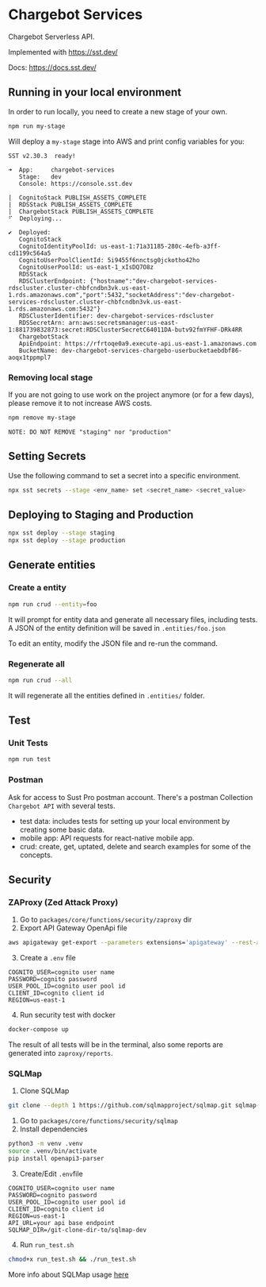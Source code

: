 # Chargebot Services
Chargebot Serverless API.

Implemented with https://sst.dev/

Docs: https://docs.sst.dev/

## Running in your local environment
In order to run locally, you need to create a new stage of your own.

```bash
npm run my-stage
```

Will deploy a `my-stage` stage into AWS and print config variables for you:
```
SST v2.30.3  ready!

➜  App:     chargebot-services
   Stage:   dev
   Console: https://console.sst.dev

|  CognitoStack PUBLISH_ASSETS_COMPLETE 
|  RDSStack PUBLISH_ASSETS_COMPLETE 
|  ChargebotStack PUBLISH_ASSETS_COMPLETE 
⠋  Deploying...

✔  Deployed:
   CognitoStack
   CognitoIdentityPoolId: us-east-1:71a31185-280c-4efb-a3ff-cd1199c564a5
   CognitoUserPoolClientId: 5i9455f6nnctsg0jckotho42ho
   CognitoUserPoolId: us-east-1_xIsDQ7O8z
   RDSStack
   RDSClusterEndpoint: {"hostname":"dev-chargebot-services-rdscluster.cluster-chbfcndbn3vk.us-east-1.rds.amazonaws.com","port":5432,"socketAddress":"dev-chargebot-services-rdscluster.cluster-chbfcndbn3vk.us-east-1.rds.amazonaws.com:5432"}
   RDSClusterIdentifier: dev-chargebot-services-rdscluster
   RDSSecretArn: arn:aws:secretsmanager:us-east-1:881739832873:secret:RDSClusterSecretC64011DA-butv92fmYFHF-DRk4RR
   ChargebotStack
   ApiEndpoint: https://rfrtoqe0a9.execute-api.us-east-1.amazonaws.com
   BucketName: dev-chargebot-services-chargebo-userbucketaebdbf86-aoqx1tppmpl7
```

### Removing local stage
If you are not going to use work on the project anymore (or for a few days), please remove it to not increase AWS costs.
```bash
npm remove my-stage
```
`NOTE: DO NOT REMOVE "staging" nor "production"`

## Setting Secrets
Use the following command to set a secret into a specific environment.

```bash
npx sst secrets --stage <env_name> set <secret_name> <secret_value>
```

## Deploying to Staging and Production
```bash
npx sst deploy --stage staging
npx sst deploy --stage production
```

## Generate entities
### Create a entity
```bash
npm run crud --entity=foo
```
It will prompt for entity data and generate all necessary files, including tests.
A JSON of the entity definition will be saved in `.entities/foo.json`

To edit an entity, modify the JSON file and re-run the command.
### Regenerate all
```bash
npm run crud --all
```
It will regenerate all the entities defined in `.entities/` folder.
## Test
### Unit Tests
```bash
npm run test
```
### Postman
Ask for access to Sust Pro postman account. There's a postman Collection `Chargebot API` with several tests.
* test data: includes tests for setting up your local environment by creating some basic data.
* mobile app: API requests for react-native mobile app.
* crud: create, get, uptated, delete and search examples for some of the concepts.

## Security
### ZAProxy (Zed Attack Proxy)

1. Go to `packages/core/functions/security/zaproxy` dir
2. Export API Gateway OpenApi file
```bash
aws apigateway get-export --parameters extensions='apigateway' --rest-api-id <your-dev-api-id> --stage-name "$default" --export-type oas30 oas30.json
```
3. Create a `.env` file
```
COGNITO_USER=cognito user name
PASSWORD=cognito password
USER_POOL_ID=cognito user pool id
CLIENT_ID=cognito client id
REGION=us-east-1
```
4. Run security test with docker

```bash
docker-compose up
```

The result of all tests will be in the terminal, also some reports are generated into `zaproxy/reports`.

### SQLMap
1. Clone SQLMap
```bash
git clone --depth 1 https://github.com/sqlmapproject/sqlmap.git sqlmap-dev
```
1. Go to `packages/core/functions/security/sqlmap`
2. Install dependencies
```bash
python3 -m venv .venv
source .venv/bin/activate
pip install openapi3-parser
```
3. Create/Edit `.env`file
```
COGNITO_USER=cognito user name
PASSWORD=cognito password
USER_POOL_ID=cognito user pool id
CLIENT_ID=cognito client id
REGION=us-east-1
API_URL=your api base endpoint
SQLMAP_DIR=/git-clone-dir-to/sqlmap-dev
```
4. Run `run_test.sh`
```bash
chmod+x run_test.sh && ./run_test.sh
```

More info about SQLMap usage [here](https://github.com/sqlmapproject/sqlmap/wiki/Usage)